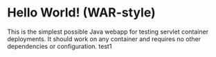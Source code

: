 Hello World! (WAR-style)
===============

This is the simplest possible Java webapp for testing servlet container deployments.  It should work on any container and requires no other dependencies or configuration.
test1
